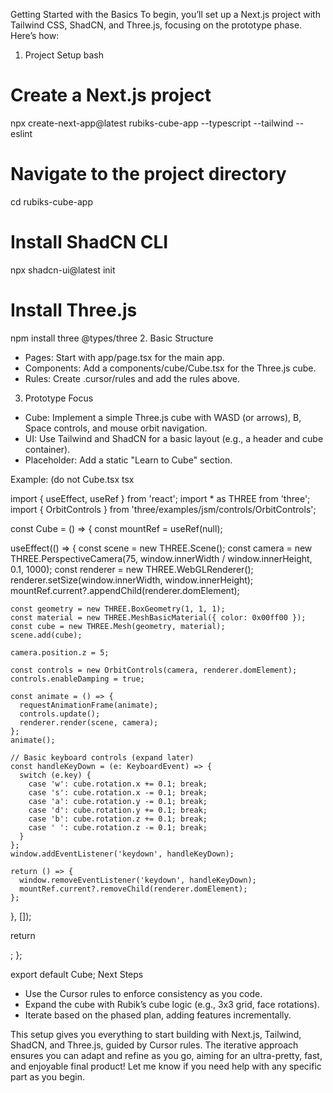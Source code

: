 Getting Started with the Basics
To begin, you’ll set up a Next.js project with Tailwind CSS, ShadCN, and Three.js, focusing on the prototype phase. Here’s how:
1. Project Setup
bash

# Create a Next.js project
npx create-next-app@latest rubiks-cube-app --typescript --tailwind --eslint

# Navigate to the project directory
cd rubiks-cube-app

# Install ShadCN CLI
npx shadcn-ui@latest init

# Install Three.js
npm install three @types/three
2. Basic Structure
* Pages: Start with app/page.tsx for the main app.
* Components: Add a components/cube/Cube.tsx for the Three.js cube.
* Rules: Create .cursor/rules and add the rules above.
3. Prototype Focus
* Cube: Implement a simple Three.js cube with WASD (or arrows), B, Space controls, and mouse orbit navigation.
* UI: Use Tailwind and ShadCN for a basic layout (e.g., a header and cube container).
* Placeholder: Add a static "Learn to Cube" section.



Example: (do not Cube.tsx
tsx

import { useEffect, useRef } from 'react';
import * as THREE from 'three';
import { OrbitControls } from 'three/examples/jsm/controls/OrbitControls';

const Cube = () => {
  const mountRef = useRef<HTMLDivElement>(null);

  useEffect(() => {
    const scene = new THREE.Scene();
    const camera = new THREE.PerspectiveCamera(75, window.innerWidth / window.innerHeight, 0.1, 1000);
    const renderer = new THREE.WebGLRenderer();
    renderer.setSize(window.innerWidth, window.innerHeight);
    mountRef.current?.appendChild(renderer.domElement);

    const geometry = new THREE.BoxGeometry(1, 1, 1);
    const material = new THREE.MeshBasicMaterial({ color: 0x00ff00 });
    const cube = new THREE.Mesh(geometry, material);
    scene.add(cube);

    camera.position.z = 5;

    const controls = new OrbitControls(camera, renderer.domElement);
    controls.enableDamping = true;

    const animate = () => {
      requestAnimationFrame(animate);
      controls.update();
      renderer.render(scene, camera);
    };
    animate();

    // Basic keyboard controls (expand later)
    const handleKeyDown = (e: KeyboardEvent) => {
      switch (e.key) {
        case 'w': cube.rotation.x += 0.1; break;
        case 's': cube.rotation.x -= 0.1; break;
        case 'a': cube.rotation.y -= 0.1; break;
        case 'd': cube.rotation.y += 0.1; break;
        case 'b': cube.rotation.z += 0.1; break;
        case ' ': cube.rotation.z -= 0.1; break;
      }
    };
    window.addEventListener('keydown', handleKeyDown);

    return () => {
      window.removeEventListener('keydown', handleKeyDown);
      mountRef.current?.removeChild(renderer.domElement);
    };
  }, []);

  return <div ref={mountRef} />;
};

export default Cube;
Next Steps
* Use the Cursor rules to enforce consistency as you code.
* Expand the cube with Rubik’s cube logic (e.g., 3x3 grid, face rotations).
* Iterate based on the phased plan, adding features incrementally.

This setup gives you everything to start building with Next.js, Tailwind, ShadCN, and Three.js, guided by Cursor rules. The iterative approach ensures you can adapt and refine as you go, aiming for an ultra-pretty, fast, and enjoyable final product! Let me know if you need help with any specific part as you begin.
